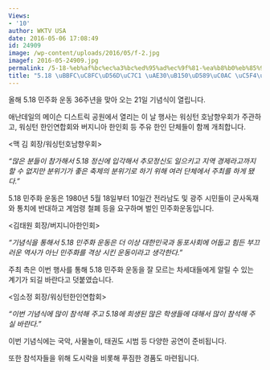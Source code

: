 ```yaml
---
Views:
- '10'
author: WKTV USA
date: 2016-05-06 17:08:49
id: 24909
image: /wp-content/uploads/2016/05/f-2.jpg
imagef: 2016-05-24909.jpg
permalink: /5-18-%eb%af%bc%ec%a3%bc%ed%95%ad%ec%9f%81-%ea%b8%b0%eb%85%90%ed%96%89%ec%82%ac-%ec%97%b4%eb%a6%b0%eb%8b%a4/
title: "5.18 \uBBFC\uC8FC\uD56D\uC7C1 \uAE30\uB150\uD589\uC0AC \uC5F4\uB9B0\uB2E4"
---
```


올해 5.18 민주화 운동 36주년을 맞아 오는 21일 기념식이 열립니다.

애난데일의 메이슨 디스트릭 공원에서 열리는 이 날 행사는 워싱턴 호남향우회가 주관하고, 워싱턴 한인연합회와 버지니아 한인회 등 주유 한인 단체들이 함께 개최합니다.

<맥 김 회장/워싱턴호남향우회>

_“많은 분들이 참가해서 5.18 정신에 입각해서 추모정신도 일으키고 지역 경제라고까지 할 수 없지만 분위기가 좋은 축제의 분위기로 하기 위해 여러 단체에서 주최를 하게 됐다.”_

5.18 민주화 운동은 1980년 5월 18일부터 10일간 전라남도 및 광주 시민들이 군사독재와 통치에 반대하고 계엄령 철폐 등을 요구하며 벌인 민주화운동입니다.

<김태원 회장/버지니아한인회>

_“기념식을 통해서 5.18 민주화 운동은 더 이상 대한민국과 동포사회에 어둡고 힘든 부끄러운 역사가 아닌 민주화를 격상 시킨 운동이라고 생각한다.”_

주최 측은 이번 행사를 통해 5.18 민주화 운동을 잘 모르는 차세대들에게 알릴 수 있는 계기가 되길 바란다고 덧붙였습니다.

<임소정 회장/워싱턴한인연합회>

_“이번 기념식에 많이 참석해 주고 5.18에 희생된 많은 학생들에 대해서 많이 참석해 주실 바란다.”_

이번 기념식에는 국악, 사물놀이, 태권도 시범 등 다양한 공연이 준비됩니다.

또한 참석자들을 위해 도시락을 비롯해 푸짐한 경품도 마련됩니다.
